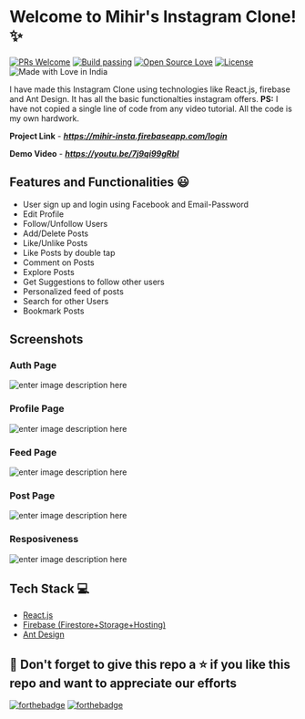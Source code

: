 # Welcome to Mihir's Instagram Clone! ✨
[![PRs Welcome](https://img.shields.io/badge/PRs-welcome-brightgreen.svg?style=flat-square)](https://mihir-insta.firebaseapp.com/)&nbsp;[![Build passing](https://img.shields.io/badge/Build-Passing-brightgreen.svg?style=flat-square)](https://mihir-insta.firebaseapp.com/)&nbsp;[![Open Source Love](https://badges.frapsoft.com/os/v1/open-source.svg?v=102)](https://mihir-insta.firebaseapp.com/)&nbsp;[![License](https://img.shields.io/badge/license-MIT-brightgreen)](https://mihir-insta.firebaseapp.com/)&nbsp;![Made with Love in India](https://madewithlove.org.in/badge.svg)

I have made this Instagram Clone using technologies like React.js, firebase and Ant Design. It has all the basic functionalties instagram offers.
**PS:** I have not copied a single line of code from any video tutorial. All the code is my own hardwork.

**Project Link** - ***https://mihir-insta.firebaseapp.com/login***

**Demo Video** - ***https://youtu.be/7j9qi99gRbI***


## Features and Functionalities 😃
 - User sign up and login using Facebook and Email-Password
 - Edit Profile
 - Follow/Unfollow Users
 - Add/Delete Posts
 - Like/Unlike Posts
 - Like Posts by double tap
 - Comment on Posts
 - Explore Posts 
 - Get Suggestions to follow other users
 - Personalized feed of posts
 - Search for other Users
 - Bookmark Posts

 


 ## Screenshots
 ### Auth Page
 ![enter image description here](https://raw.githubusercontent.com/mihir0699/Instagram-Clone/master/git_images/auth.PNG?token=ALT5AMAAKUKBS6T4V2DVEWTAC2WQ4)
### Profile Page
![enter image description here](https://raw.githubusercontent.com/mihir0699/Instagram-Clone/master/git_images/profile.PNG?token=ALT5AME5MADQFC77RFW3GBLAC2WVU)

### Feed Page
![enter image description here](https://raw.githubusercontent.com/mihir0699/Instagram-Clone/master/git_images/feed.PNG?token=ALT5AMCRJBU2ILGAWVDW6UDAC2WYK)
### Post Page
![enter image description here](https://raw.githubusercontent.com/mihir0699/Instagram-Clone/master/git_images/Post.PNG?token=ALT5AMD6ZVXRPWNKGMPC4CLAC2W3U)
### Resposiveness
![enter image description here](https://raw.githubusercontent.com/mihir0699/Instagram-Clone/master/git_images/responsive.PNG?token=ALT5AMHS2GTGY667U3PZ7ATAC2W5S)



## Tech Stack 💻

 - [React.js](https://reactjs.org/)
 - [Firebase (Firestore+Storage+Hosting)](https://firebase.google.com/)
 - [Ant Design](https://ant.design/)





 
 
## 🤩 Don't forget to give this repo a ⭐ if you like this repo and want to appreciate our efforts
 

[![forthebadge](https://forthebadge.com/images/badges/built-with-love.svg)](https://forthebadge.com)
[![forthebadge](https://forthebadge.com/images/badges/built-by-developers.svg)](https://forthebadge.com)


